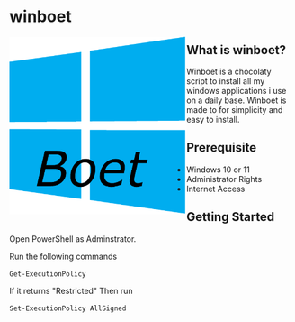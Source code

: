 # winboet


<a href="url"><img src="https://github.com/hacker41d4n/winboet/blob/main/resources/winboetlogo.png" align="left" height="315" width="315" ></a>
## What is winboet?
Winboet is a chocolaty script to install all my windows applications i use on a daily base.
Winboet is made to for simplicity and easy to install.

## Prerequisite

- Windows 10 or 11
- Administrator Rights
- Internet Access


## Getting Started

Open PowerShell as Adminstrator.

Run the following commands

```
Get-ExecutionPolicy
```
If it returns "Restricted"
Then run
```
Set-ExecutionPolicy AllSigned
```
